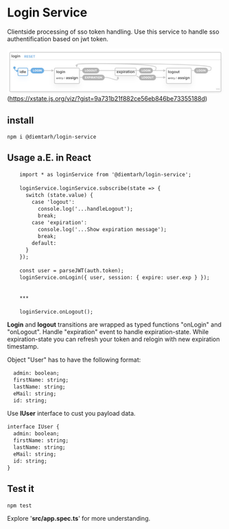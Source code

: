 # Login Service

Clientside processing of sso token handling.  Use this service to handle sso authentification based on jwt token.

![](var/imgs/states.jpeg)
(https://xstate.js.org/viz/?gist=9a731b21f882ce56eb846be73355188d)

## install
```
npm i @diemtarh/login-service
```

## Usage a.E. in React
```
    import * as loginService from '@diemtarh/login-service';

    loginService.loginService.subscribe(state => {
      switch (state.value) {
        case 'logout':
          console.log('...handleLogout');
          break;
        case 'expiration':
          console.log('...Show expiration message');
          break;
        default:
      }
    });

    const user = parseJWT(auth.token);
    loginService.onLogin({ user, session: { expire: user.exp } });


    ***

    loginService.onLogout();
```

**Login** and **logout** transitions are wrapped as typed functions "onLogin" and "onLogout". 
Handle "expiration" event to handle expiration-state. While expiration-state you can refresh your token and relogin with new expiration timestamp.  

Object "User" has to have the following format: 
```
  admin: boolean;
  firstName: string;
  lastName: string;
  eMail: string;
  id: string;
```

Use **IUser** interface to cust you payload data.
```
interface IUser {
  admin: boolean;
  firstName: string;
  lastName: string;
  eMail: string;
  id: string;
}
```

## Test it
```
npm test
```
Explore '**src/app.spec.ts**' for more understanding.  

